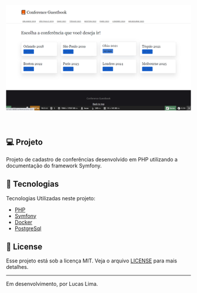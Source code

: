 <p align="center">

</p>

<p align="center">
   
</p>

<h1 align="center">
    <img src="imgReadme/conference-guestbook.png" />
</h1>

<br>

## 💻 Projeto

Projeto de cadastro de conferências desenvolvido em PHP utilizando a documentação do framework Symfony. 

## 🚀 Tecnologias

Tecnologias Utilizadas neste projeto: 

- [PHP](https://www.php.net/)
- [Symfony](https://symfony.com/)
- [Docker](https://www.docker.com/)
- [PostgreSql](https://www.postgresql.org/)

## 📝 License

Esse projeto está sob a licença MIT. Veja o arquivo [LICENSE](LICENSE.md) para mais detalhes.

---

Em desenvolvimento, por Lucas Lima.
